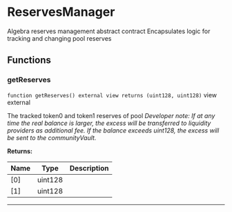 

# ReservesManager


Algebra reserves management abstract contract
Encapsulates logic for tracking and changing pool reserves




## Functions
### getReserves


`function getReserves() external view returns (uint128, uint128)` view external

The tracked token0 and token1 reserves of pool
*Developer note: If at any time the real balance is larger, the excess will be transferred to liquidity providers as additional fee.
If the balance exceeds uint128, the excess will be sent to the communityVault.*




**Returns:**

| Name | Type | Description |
| ---- | ---- | ----------- |
| [0] | uint128 |  |
| [1] | uint128 |  |





---

